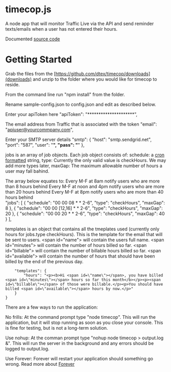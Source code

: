 timecop.js
==========

A node app that will monitor Traffic Live via the API and send reminder texts/emails when a user has not entered their hours.

Documented [source code](http://dtex.github.com/timecop/docs/timecop.html)

# Getting Started #

Grab the files from the [https://github.com/dtex/timecop/downloads](downloads) and unzip to the folder where you would like for timecop to reside.

From the command line run "npm install" from the folder.

Rename sample-config.json to config.json and edit as described below.

Enter your apiToken here
		"apiToken": "*********************",

The email address from Traffic that is associated with the token
		"email": "apiuser@yourcommpany.com",

Enter your SMTP server details
		"smtp": {
			"host": "smtp.sendgrid.net",
			"port": "587",
			"user": "********",
			"pass": "********"
		},
		
jobs is an array of job objects. Each job object consists of:
 schedule: a [cron formatted](http://www.nncron.ru/help/EN/working/cron-format.htm) string,
 type: Currently the only valid value is checkHours. We may add more types later,
 maxGap: The maximum allowable number of hours a user may fall bahind.
  
 The array below equates to:
 	Every M-F at 8am notify users who are more than 8 hours behind
 	Every M-F at noon and 4pm notify users who are more than 20 hours behind
 	Every M-F at 8pm notify users who are more than 40 hours behind  
		"jobs": [
			{
				"schedule": "00 00 08 * * 2-6",
				"type": "checkHours",
				"maxGap": 8
			},
			{
				"schedule": "00 00 [12,16] * * 2-6",
				"type": "checkHours",
				"maxGap": 20
			},
			{
				"schedule": "00 00 20 * * 2-6",
				"type": "checkHours",
				"maxGap": 40
			}
		],
		
templates is an object that contains all the tmeplates used (currently only hours for jobs.type checkHours). This is the template for the email that will be sent to users.
 <span id=\"name\"></span> will contain the users full name.
 <span id=\"minutes\"></span> will contain the number of hours billed so far.
 <span id=\"billable\"></span> will contain the number of billable hours billed so far.
 <span id=\"available\"></span> will contain the number of hours that should have been billed by the end of the previous day.
 
		"templates": {
			"hours": "<p><b>Hi <span id=\"name\"></span>, you have billed <span id=\"minutes\"></span> hours so far this month</b></p><p><span id=\"billable\"></span> of those were billable.</p><p>You should have billed <span id=\"available\"></span> hours by now.</p>"
		}
	}
	
There are a few ways to run the application:

No frills: At the command prompt type "node timecop". This will run the application, but it will stop running as soon as you close your console. This is fine for testing, but is not a long-term solution.

Use nohup: At the comman prompt type "nohup node timecop > output.log &". This will run the server in the background and any errors should be logged to output.log. 

Use Forever: Forever will restart your application should something go wrong. Read more about [Forever](http://blog.nodejitsu.com/keep-a-nodejs-server-up-with-forever)

